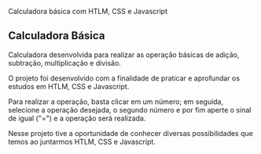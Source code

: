 Calculadora básica com HTLM, CSS e Javascript

## Calculadora Básica

Calculadora desenvolvida para realizar as operação básicas de adição, subtração, multiplicação e divisão.

O projeto foi desenvolvido com a finalidade de praticar e aprofundar os estudos em HTLM, CSS e Javascript.

Para realizar a operação, basta clicar em um número; em seguida, selecione a operação desejada, o segundo número e por fim aperte o sinal de igual ("=") e a operação será realizada.

Nesse projeto tive a oportunidade de conhecer diversas possibilidades que temos ao juntarmos HTLM, CSS e Javascript.



